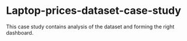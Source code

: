 # Laptop-prices-dataset-case-study
This case study contains analysis of the dataset and forming the right dashboard. 
